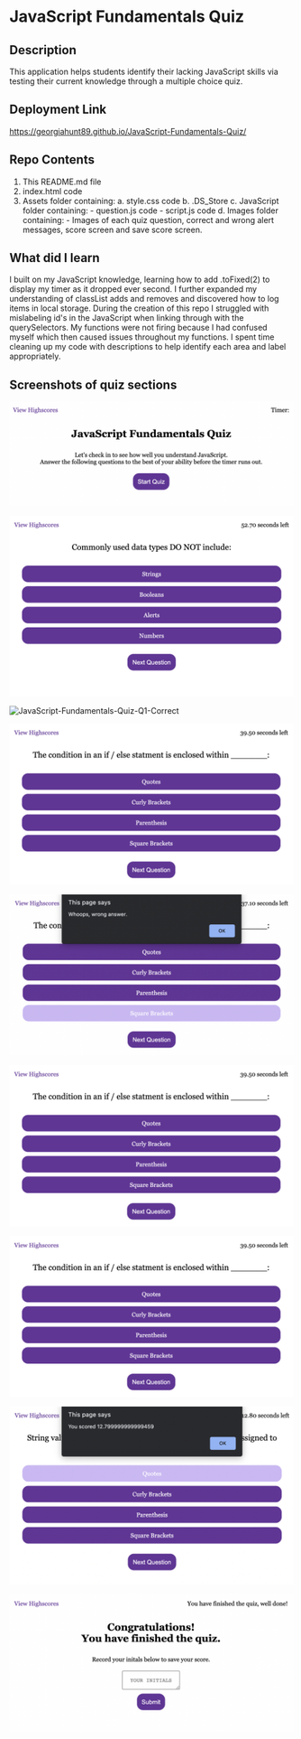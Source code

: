 # JavaScript Fundamentals Quiz

## Description
This application helps students identify their lacking JavaScript skills via testing their current knowledge through a multiple choice quiz.
<br>

## Deployment Link
https://georgiahunt89.github.io/JavaScript-Fundamentals-Quiz/

## Repo Contents
1. This README.md file
2. index.html code
3. Assets folder containing:
    a. style.css code
    b. .DS_Store
    c. JavaScript folder containing:
        - question.js code
        - script.js code
    d. Images folder containing:
        - Images of each quiz question, correct and wrong alert messages, score screen and save score screen.

## What did I learn
I built on my JavaScript knowledge, learning how to add .toFixed(2) to display my timer as it dropped ever second. I further expanded my understanding of classList adds and removes and discovered how to log items in local storage.
During the creation of this repo I struggled with mislabeling id's in the JavaScript when linking through with the querySelectors. My functions were not firing because I had confused myself which then caused issues throughout my functions. I spent time cleaning up my code with descriptions to help identify each area and label appropriately.

## Screenshots of quiz sections
![JavaScript-Fundamentals-Quiz-Start](https://github.com/GeorgiaHunt89/JavaScript-Fundamentals-Quiz/blob/master/assets/Images/JavaScript-Fundamentals-Quiz-Start.png)

![JavaScript-Fundamentals-Quiz-Q1](https://github.com/GeorgiaHunt89/JavaScript-Fundamentals-Quiz/blob/master/assets/Images/JavaScript-Fundamentals-Quiz-Q1.png)

![JavaScript-Fundamentals-Quiz-Q1-Correct](https://github.com/GeorgiaHunt89/JavaScript-Fundamentals-Quiz/blob/master/assets/Images/JavaScript-Fundamentals-Quiz-Q1-Correct.png)

![JavaScript-Fundamentals-Quiz-Q2](https://github.com/GeorgiaHunt89/JavaScript-Fundamentals-Quiz/blob/master/assets/Images/JavaScript-Fundamentals-Quiz-Q2.png)

![JavaScript-Fundamentals-Quiz-Q2-Wrong](https://github.com/GeorgiaHunt89/JavaScript-Fundamentals-Quiz/blob/master/assets/Images/JavaScript-Fundamentals-Quiz-Q2-Wrong.png)

![JavaScript-Fundamentals-Quiz-Q3](https://github.com/GeorgiaHunt89/JavaScript-Fundamentals-Quiz/blob/main/assets/Images/JavaScript-Fundamentals-Quiz-Q2.png)

![JavaScript-Fundamentals-Quiz-Q4](https://github.com/GeorgiaHunt89/JavaScript-Fundamentals-Quiz/blob/main/assets/Images/JavaScript-Fundamentals-Quiz-Q2.png)

![JavaScript-Fundamentals-Quiz-Score](https://github.com/GeorgiaHunt89/JavaScript-Fundamentals-Quiz/blob/master/assets/Images/JavaScript-Fundamentals-Quiz-Score.png)

![JavaScript-Fundamentals-Quiz-Save](https://github.com/GeorgiaHunt89/JavaScript-Fundamentals-Quiz/blob/master/assets/Images/JavaScript-Fundamentals-Quiz-Save.png)